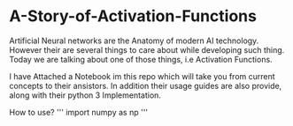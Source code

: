 # A-Story-of-Activation-Functions

Artificial Neural networks are the Anatomy of modern AI technology.
However their are several things to care about while developing such thing. Today we are talking about one of those things, i.e Activation Functions.

I have Attached a Notebook im this repo which will take you from current concepts to their ansistors. In addition their usage guides are also provide, along with their python 3 Implementation.

How to use?
'''
import numpy as np
'''

